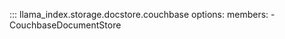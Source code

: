::: llama_index.storage.docstore.couchbase
    options:
      members:
        - CouchbaseDocumentStore
